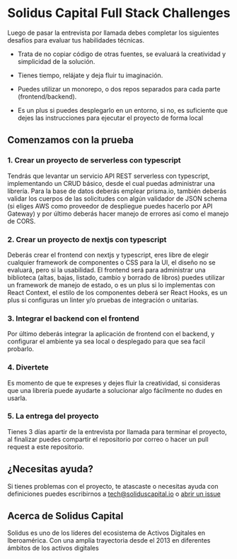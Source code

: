 # Solidus Capital Full Stack Challenges

Luego de pasar la entrevista por llamada debes completar los siguientes desafíos para evaluar tus habilidades técnicas.

* Trata de no copiar código de otras fuentes, se evaluará la creatividad y simplicidad de la solución.

* Tienes tiempo, relájate y deja fluir tu imaginación.

* Puedes utilizar un monorepo, o dos repos separados para cada parte (frontend/backend).
 
* Es un plus si puedes desplegarlo en un entorno, si no, es suficiente que dejes las instrucciones para ejecutar el proyecto de forma local

## Comenzamos con la prueba

### 1. Crear un proyecto de serverless con typescript

Tendrás que levantar un servicio API REST serverless con typescript, implementando un CRUD básico, desde el cual puedas administrar una librería. Para la base de datos deberás emplear prisma.io, también deberás validar los cuerpos de las solicitudes con algún validador de JSON schema (si eliges AWS como proveedor de despliegue puedes hacerlo por API Gateway) y por último deberás hacer manejo de errores así como el manejo de CORS.

### 2. Crear un proyecto de nextjs con typescript

Deberás crear el frontend con nextjs y typescript, eres libre de elegir cualquier framework de componentes o CSS para la UI, el diseño no se evaluará, pero si la usabilidad. El frontend será para administrar una biblioteca (altas, bajas, listado, cambio y borrado de libros) puedes utilizar un framework de manejo de estado, o es un plus si lo implementas con React Context, el estilo de los componentes deberá ser React Hooks, es un plus si configuras un linter y/o pruebas de integración o unitarías.

### 3. Integrar el backend con el frontend

Por último deberás integrar la aplicación de frontend con el backend, y configurar el ambiente ya sea local o desplegado para que sea facil probarlo.

### 4. Divertete

Es momento de que te expreses y dejes fluir la creatividad, si consideras que una librería puede ayudarte a solucionar algo fácilmente no dudes en usarla.

### 5. La entrega del proyecto

Tienes 3 días apartir de la entrevista por llamada para terminar el proyecto, al finalizar puedes compartir el repositorio por correo o hacer un pull request a este repositorio.

## ¿Necesitas ayuda?

Si tienes problemas con el proyecto, te atascaste o necesitas ayuda con definiciones puedes escribirnos a [tech@soliduscapital.io](mailto:tech@soliduscapital.io)
o [abrir un issue](https://github.com/SolidusCapital/challenges/issues/new)

## Acerca de Solidus Capital

Solidus es uno de los líderes del ecosistema de Activos Digitales en Iberoamérica. Con una amplia trayectoria desde el 2013 en diferentes ámbitos de los activos digitales
